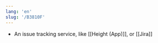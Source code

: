 ```yaml
---
lang: 'en'
slug: '/B3810F'
---
```


- An issue tracking service, like [[Height (App)]], or [[Jira]]
